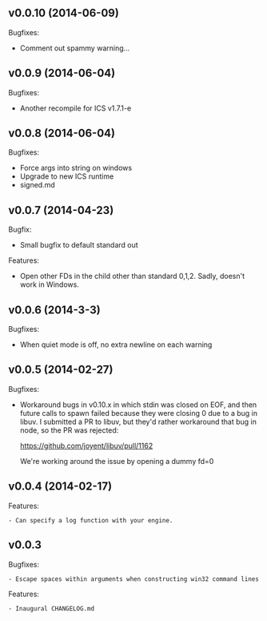 ## v0.0.10 (2014-06-09)

Bugfixes:
  
  - Comment out spammy warning...

## v0.0.9 (2014-06-04)

Bugfixes:

  - Another recompile for ICS v1.7.1-e

## v0.0.8 (2014-06-04)

Bugfixes:

  - Force args into string on windows
  - Upgrade to new ICS runtime
  - signed.md 

## v0.0.7 (2014-04-23)

Bugfix:

  - Small bugfix to default standard out

Features:

  - Open other FDs in the child other than standard 0,1,2. Sadly, doesn't work in Windows.

## v0.0.6 (2014-3-3)

Bugfixes:

  - When quiet mode is off, no extra newline on each warning

## v0.0.5 (2014-02-27)

Bugfixes:
	
  - Workaround bugs in v0.10.x in which stdin was closed on EOF, and then future calls to spawn failed
    because they were closing 0 due to a bug in libuv.  I submitted a PR to libuv, but they'd rather
    workaround that bug in node, so the PR was rejected:

       https://github.com/joyent/libuv/pull/1162

    We're working around the issue by opening a dummy fd=0

## v0.0.4 (2014-02-17)

Features:

	- Can specify a log function with your engine.

## v0.0.3

Bugfixes:

	- Escape spaces within arguments when constructing win32 command lines

Features:

	- Inaugural CHANGELOG.md
